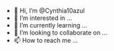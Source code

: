 - 👋 Hi, I’m @Cynthia10azul
- 👀 I’m interested in ...
- 🌱 I’m currently learning ...
- 💞️ I’m looking to collaborate on ...
- 📫 How to reach me ...

<!---
Cynthia10azul/Cynthia10azul is a ✨ special ✨ repository because its `README.md` (this file) appears on your GitHub profile.
You can click the Preview link to take a look at your changes.
--->

